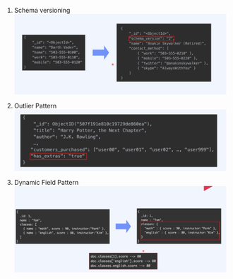 1. Schema versioning
![ex_screenshot](./SchemaVersioning.png)

2. Outlier Pattern
![ex_screenshot](./OutlierPattern.png)

3. Dynamic Field Pattern
![ex_screenshot](./DynamicFieldPattern.png)
